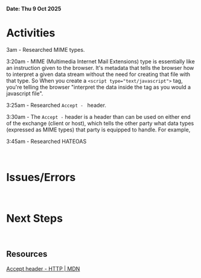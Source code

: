 **Date: Thu 9 Oct 2025**<br>

# Activities

3am - Researched MIME types.

3:20am - MIME (Multimedia Internet Mail Extensions) type is essentially like an instruction given to the browser. It's metadata that tells the browser how to interpret a given data stream without the need for creating that file with that type. So When you create a `<script type="text/javascript">` tag, you're telling the browser "interpret the data inside the tag as you would a javascript file".

3:25am - Researched `Accept - ` header.

3:30am - The `Accept -` header is a header than can be used on either end of the exchange (client or host), which tells the other party what data types (expressed as MIME types) that party is equipped to handle. For example, 

3:45am - Researched HATEOAS





<br>

# Issues/Errors

<br>

# Next Steps

<br>

## Resources

[Accept header - HTTP | MDN](https://developer.mozilla.org/en-US/docs/Web/HTTP/Reference/Headers/Accept)



<br>
